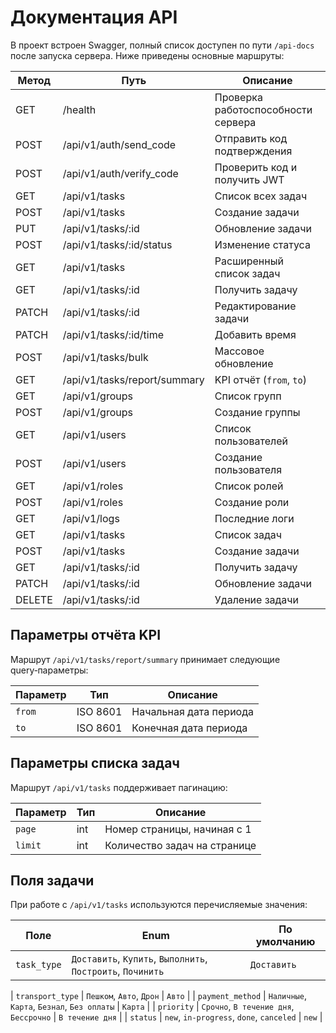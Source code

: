 <!-- Назначение файла: краткое описание основных маршрутов API. -->
# Документация API

В проект встроен Swagger, полный список доступен по пути `/api-docs` после запуска сервера.
Ниже приведены основные маршруты:

| Метод | Путь | Описание |
|-------|------|---------|
| GET | /health | Проверка работоспособности сервера |
| POST | /api/v1/auth/send_code | Отправить код подтверждения |
| POST | /api/v1/auth/verify_code | Проверить код и получить JWT |
| GET | /api/v1/tasks | Список всех задач |
| POST | /api/v1/tasks | Создание задачи |
| PUT | /api/v1/tasks/:id | Обновление задачи |
| POST | /api/v1/tasks/:id/status | Изменение статуса |
| GET | /api/v1/tasks | Расширенный список задач |
| GET | /api/v1/tasks/:id | Получить задачу |
| PATCH | /api/v1/tasks/:id | Редактирование задачи |
| PATCH | /api/v1/tasks/:id/time | Добавить время |
| POST | /api/v1/tasks/bulk | Массовое обновление |
| GET | /api/v1/tasks/report/summary | KPI отчёт (`from`, `to`) |
| GET | /api/v1/groups | Список групп |
| POST | /api/v1/groups | Создание группы |
| GET | /api/v1/users | Список пользователей |
| POST | /api/v1/users | Создание пользователя |
| GET | /api/v1/roles | Список ролей |
| POST | /api/v1/roles | Создание роли |
| GET | /api/v1/logs | Последние логи |
| GET | /api/v1/tasks | Список задач |
| POST | /api/v1/tasks | Создание задачи |
| GET | /api/v1/tasks/:id | Получить задачу |
| PATCH | /api/v1/tasks/:id | Обновление задачи |
| DELETE | /api/v1/tasks/:id | Удаление задачи |


## Параметры отчёта KPI

Маршрут `/api/v1/tasks/report/summary` принимает следующие query‑параметры:

| Параметр | Тип | Описание |
|----------|-----|----------|
| `from`   | ISO 8601 | Начальная дата периода |
| `to`     | ISO 8601 | Конечная дата периода |

## Параметры списка задач

Маршрут `/api/v1/tasks` поддерживает пагинацию:

| Параметр | Тип | Описание |
|----------|-----|----------|
| `page`   | int | Номер страницы, начиная с 1 |
| `limit`  | int | Количество задач на странице |

## Поля задачи

При работе с `/api/v1/tasks` используются перечисляемые значения:

| Поле | Enum | По умолчанию |
|------|------|--------------|
| `task_type` | `Доставить`, `Купить`, `Выполнить`, `Построить`, `Починить` | `Доставить` |

| `transport_type` | `Пешком`, `Авто`, `Дрон` | `Авто` |
| `payment_method` | `Наличные`, `Карта`, `Безнал`, `Без оплаты` | `Карта` |
| `priority` | `Срочно`, `В течение дня`, `Бессрочно` | `В течение дня` |
| `status` | `new`, `in-progress`, `done`, `canceled` | `new` |
